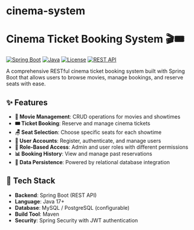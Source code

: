 # cinema-system<div align="center">

# Cinema Ticket Booking System 🎬🎟️

[![Spring Boot](https://img.shields.io/badge/Spring%20Boot-3.x-brightgreen.svg)](https://spring.io/projects/spring-boot)
[![Java](https://img.shields.io/badge/Java-17%2B-blue.svg)](https://openjdk.org/)
[![License](https://img.shields.io/badge/License-MIT-yellow.svg)](https://opensource.org/licenses/MIT)
[![REST API](https://img.shields.io/badge/API-RESTful-orange.svg)](https://restfulapi.net/)

A comprehensive RESTful cinema ticket booking system built with Spring Boot that allows users to browse movies, manage bookings, and reserve seats with ease.

</div>

## ✨ Features

- **🎥 Movie Management**: CRUD operations for movies and showtimes  
- **🎟️ Ticket Booking**: Reserve and manage cinema tickets  
- **🪑 Seat Selection**: Choose specific seats for each showtime  
- **👤 User Accounts**: Register, authenticate, and manage users  
- **🔑 Role-Based Access**: Admin and user roles with different permissions  
- **📊 Booking History**: View and manage past reservations  
- **📁 Data Persistence**: Powered by relational database integration  

## 🚀 Tech Stack

- **Backend**: Spring Boot (REST API)  
- **Language**: Java 17+  
- **Database**: MySQL / PostgreSQL (configurable)  
- **Build Tool**: Maven  
- **Security**: Spring Security with JWT authentication  